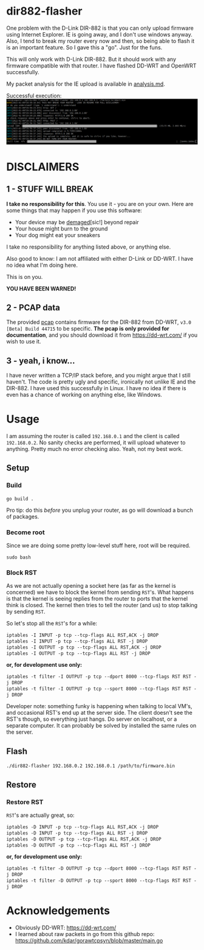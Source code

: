 # dir882-flasher
One problem with the D-Link DIR-882 is that you can only upload firmware using Internet Explorer. IE is going away, and I don't use windows anyway. Also, I tend to break my router every now and then, so being able to flash it is an important feature. So I gave this a "go". Just for the funs.

This will only work with D-Link DIR-882. But it should work with any firmware compatible with that router. I have flashed DD-WRT and OpenWRT successfully.

My packet analysis for the IE upload is available in [analysis.md](analysis.md).

Successful execution:
![screenshot](screenshot.png)

# DISCLAIMERS
## 1 - STUFF WILL BREAK
**I take no responsibility for this**. You use it - you are on your own. Here are some things that may happen if you use this software:
- Your device may be [demaged](success.pretty.html)\[sic!] beyond repair
- Your house might burn to the ground
- Your dog might eat your sneakers

I take no responsibility for anything listed above, or anything else.

Also good to know: I am not affiliated with either D-Link or DD-WRT. I have no idea what I'm doing here.

This is on you.

**YOU HAVE BEEN WARNED!**

## 2 - PCAP data
The provided [pcap](router.pcap) contains firmware for the DIR-882 from DD-WRT, `v3.0 [Beta] Build 44715` to be specific. **The pcap is only provided for documentation**, and you should download it from <https://dd-wrt.com/> if you wish to use it.

## 3 - yeah, i know...
I have never written a TCP/IP stack before, and you might argue that I still haven't. The code is pretty ugly and specific, ironically not unlike IE and the DIR-882. I have used this successfully in Linux. I have no idea if there is even has a chance of working on anything else, like Windows.

# Usage
I am assuming the router is called `192.168.0.1` and the client is called `192.168.0.2`. No sanity checks are performed, it will upload whatever to anything. Pretty much no error checking also. Yeah, not my best work.

## Setup
### Build
```
go build .
```
Pro tip: do this *before* you unplug your router, as go will download a bunch of packages.

### Become root
Since we are doing some pretty low-level stuff here, root will be required.
```
sudo bash
```

### Block RST
As we are not actually opening a socket here (as far as the kernel is concerned) we have to block the kernel from sending `RST`'s. What happens is that the kernel is seeing replies from the router to ports that the kernel think is closed. The kernel then tries to tell the router (and us) to stop talking by sending `RST`.

So let's stop all the `RST`'s for a while:
```
iptables -I INPUT -p tcp --tcp-flags ALL RST,ACK -j DROP
iptables -I INPUT -p tcp --tcp-flags ALL RST -j DROP
iptables -I OUTPUT -p tcp --tcp-flags ALL RST,ACK -j DROP
iptables -I OUTPUT -p tcp --tcp-flags ALL RST -j DROP
```
**or, for development use only:**
```
iptables -t filter -I OUTPUT -p tcp --dport 8000 --tcp-flags RST RST -j DROP
iptables -t filter -I OUTPUT -p tcp --sport 8000 --tcp-flags RST RST -j DROP
```
Developer note: something funky is happening when talking to local VM's, and occasional RST's end up at the server side. The client doesn't see the RST's though, so everything just hangs. Do server on localhost, or a separate computer. It can probably be solved by installed the same rules on the server.

## Flash
```
./dir882-flasher 192.168.0.2 192.168.0.1 /path/to/firmware.bin
```

## Restore

### Restore RST
`RST`'s are actually great, so:
```
iptables -D INPUT -p tcp --tcp-flags ALL RST,ACK -j DROP
iptables -D INPUT -p tcp --tcp-flags ALL RST -j DROP
iptables -D OUTPUT -p tcp --tcp-flags ALL RST,ACK -j DROP
iptables -D OUTPUT -p tcp --tcp-flags ALL RST -j DROP
```
**or, for development use only:**
```
iptables -t filter -D OUTPUT -p tcp --dport 8000 --tcp-flags RST RST -j DROP
iptables -t filter -D OUTPUT -p tcp --sport 8000 --tcp-flags RST RST -j DROP
```

# Acknowledgements
- Obviously DD-WRT: <https://dd-wrt.com/>
- I learned about raw packets in go from this github repo: <https://github.com/kdar/gorawtcpsyn/blob/master/main.go>
